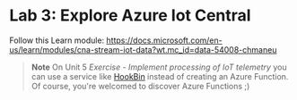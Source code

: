 # Lab 3: Explore Azure Iot Central

Follow this Learn module: https://docs.microsoft.com/en-us/learn/modules/cna-stream-iot-data?wt.mc_id=data-54008-chmaneu

> **Note**
> On Unit 5 _Exercise - Implement processing of IoT telemetry_ you can use a service like [HookBin](https://hookbin.com/) instead of creating an Azure Function. Of course, you're welcomed to discover Azure Functions ;)